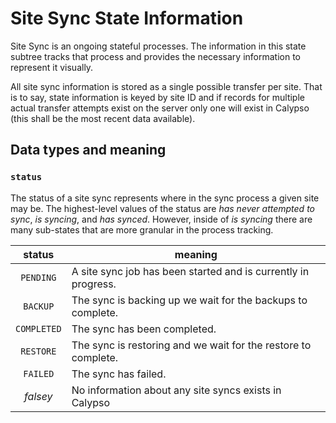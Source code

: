 # Site Sync State Information

Site Sync is an ongoing stateful processes. The information in this state subtree tracks that
process and provides the necessary information to represent it visually.

All site sync information is stored as a single possible transfer per site. That is to say, state
information is keyed by site ID and if records for multiple actual transfer attempts exist on the
server only one will exist in Calypso (this shall be the most recent data available).

## Data types and meaning

### `status`

The status of a site sync represents where in the sync process a given site may be. The
highest-level values of the status are _has never attempted to sync_, _is syncing_, and _has
synced_. However, inside of _is syncing_ there are many sub-states that are more granular in the
process tracking.

|   status    | meaning                                                        |
| :---------: | -------------------------------------------------------------- |
|  `PENDING`  | A site sync job has been started and is currently in progress. |
|  `BACKUP`   | The sync is backing up we wait for the backups to complete.    |
| `COMPLETED` | The sync has been completed.                                   |
|  `RESTORE`  | The sync is restoring and we wait for the restore to complete. |
|  `FAILED`   | The sync has failed.                                           |
|  _falsey_   | No information about any site syncs exists in Calypso          |
